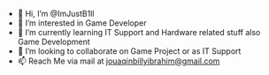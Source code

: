 - 👋 Hi, I’m @ImJustB1ll
- 👀 I’m interested in Game Developer
- 🌱 I’m currently learning IT Support and Hardware related stuff also Game Development 
- 💞️ I’m looking to collaborate on Game Project or as IT Support
- 📫 Reach Me via mail at jouaqinbillyibrahim@gmail.com
